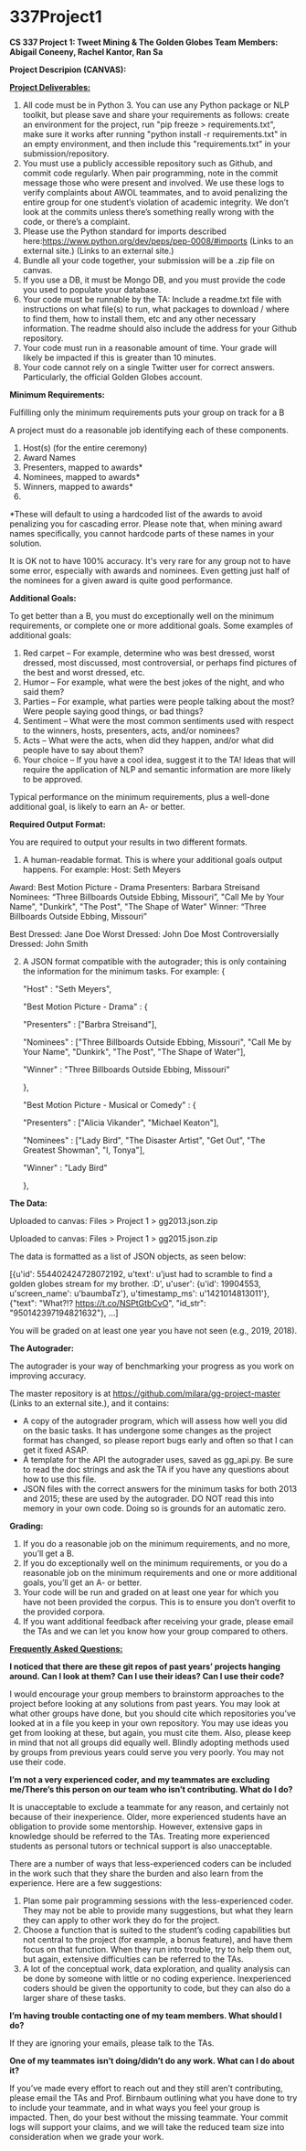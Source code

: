 # 337Project1
<b>CS 337 Project 1: Tweet Mining &amp; The Golden Globes
  Team Members: Abigail Coneeny, Rachel Kantor, Ran Sa

Project Descripion (CANVAS):

  <u>Project Deliverables:</u></b>

1. All code must be in Python 3. You can use any Python package or NLP toolkit, but please save and share your requirements as follows: create an environment for the project, run "pip freeze > requirements.txt", make sure it works after running "python install -r requirements.txt" in an empty environment, and then include this "requirements.txt" in your submission/repository.
2. You must use a publicly accessible repository such as Github, and commit code regularly. When pair programming, note in the commit message those who were present and involved. We use these logs to verify complaints about AWOL teammates, and to avoid penalizing the entire group for one student’s violation of academic integrity. We don’t look at the commits unless there’s something really wrong with the code, or there’s a complaint.
3. Please use the Python standard for imports described here:https://www.python.org/dev/peps/pep-0008/#imports (Links to an external site.) (Links to an external site.)
4. Bundle all your code together, your submission will be a .zip file on canvas.
5. If you use a DB, it must be Mongo DB, and you must provide the code you used to populate your database.
6. Your code must be runnable by the TA: Include a readme.txt file with instructions on what file(s) to run, what packages to download / where to find them, how to install them, etc and any other necessary information. The readme should also include the address for your Github repository.
7. Your code must run in a reasonable amount of time. Your grade will likely be impacted if this is greater than 10 minutes.
8. Your code cannot rely on a single Twitter user for correct answers. Particularly, the official Golden Globes account.
 

<b>Minimum Requirements:</b>

Fulfilling only the minimum requirements puts your group on track for a B

A project must do a reasonable job identifying each of these components.

1. Host(s) (for the entire ceremony)
2. Award Names
3. Presenters, mapped to awards*
4. Nominees, mapped to awards*
5. Winners, mapped to awards*
6. 
*These will default to using a hardcoded list of the awards to avoid penalizing you for cascading error. Please note that, when mining award names specifically, you cannot hardcode parts of these names in your solution.

It is OK not to have 100% accuracy. It's very rare for any group not to have some error, especially with awards and nominees. Even getting just half of the nominees for a given award is quite good performance.


<b>Additional Goals:</b>

To get better than a B, you must do exceptionally well on the minimum requirements, or complete one or more additional goals. Some examples of additional goals:

1. Red carpet – For example, determine who was best dressed, worst dressed, most discussed, most controversial, or perhaps find pictures of the best and worst dressed, etc.
2. Humor – For example, what were the best jokes of the night, and who said them?
3. Parties – For example, what parties were people talking about the most? Were people saying good things, or bad things?
4. Sentiment – What were the most common sentiments used with respect to the winners, hosts, presenters, acts, and/or nominees?
5. Acts – What were the acts, when did they happen, and/or what did people have to say about them?
6. Your choice – If you have a cool idea, suggest it to the TA! Ideas that will require the application of NLP and semantic information are more likely to be approved.

Typical performance on the minimum requirements, plus a well-done additional goal, is likely to earn an A- or better.


<b>Required Output Format:</b>

You are required to output your results in two different formats.

1. A human-readable format. This is where your additional goals output happens. For example:
  Host: Seth Meyers

  Award: Best Motion Picture - Drama
  Presenters: Barbara Streisand
  Nominees: “Three Billboards Outside Ebbing, Missouri”, "Call Me by Your Name", "Dunkirk", "The Post", "The Shape of Water"
  Winner: “Three Billboards Outside Ebbing, Missouri”

  Best Dressed: Jane Doe
  Worst Dressed: John Doe
  Most Controversially Dressed: John Smith

2. A JSON format compatible with the autograder; this is only containing the information for the minimum tasks. For example:
    {

    "Host" : "Seth Meyers",

    "Best Motion Picture - Drama" : {

    "Presenters" : ["Barbra Streisand"],

    "Nominees" : ["Three Billboards Outside Ebbing, Missouri", "Call Me by Your Name", "Dunkirk", "The Post", "The Shape of Water"],

    "Winner" : "Three Billboards Outside Ebbing, Missouri"

    },

 

    "Best Motion Picture - Musical or Comedy" : {

    "Presenters" : ["Alicia Vikander", "Michael Keaton"],

    "Nominees" : ["Lady Bird", "The Disaster Artist", "Get Out", "The Greatest Showman", "I, Tonya"],

    "Winner" : "Lady Bird"

    },

 

<b>The Data:</b>

Uploaded to canvas: Files > Project 1 > gg2013.json.zip

Uploaded to canvas: Files > Project 1 > gg2015.json.zip



The data is formatted as a list of JSON objects, as seen below:

[{u'id': 554402424728072192, u'text': u'just had to scramble to find a golden globes stream for my brother. :D', u'user': {u'id': 19904553, u'screen_name': u'baumbaTz'}, u'timestamp_ms': u'1421014813011'}, {"text": "What?!? https://t.co/NSPtGtbCvO", "id_str": "950142397194821632"}, ...]

You will be graded on at least one year you have not seen (e.g., 2019, 2018).

 

<b>The Autograder:</b>

The autograder is your way of benchmarking your progress as you work on improving accuracy.

The master repository is at https://github.com/milara/gg-project-master (Links to an external site.), and it contains:
- A copy of the autograder program, which will assess how well you did on the basic tasks. It has undergone some changes as the project format has changed, so please report bugs early and often so that I can get it fixed ASAP.
- A template for the API the autograder uses, saved as gg_api.py. Be sure to read the doc strings and ask the TA if you have any questions about how to use this file.
- JSON files with the correct answers for the minimum tasks for both 2013 and 2015; these are used by the autograder. DO NOT read this into memory in your own code. Doing so is grounds for an automatic zero.
 

<b>Grading:</b>

1. If you do a reasonable job on the minimum requirements, and no more, you’ll get a B.
2. If you do exceptionally well on the minimum requirements, or you do a reasonable job on the minimum requirements and one or more additional goals, you’ll get an A- or better.
3. Your code will be run and graded on at least one year for which you have not been provided the corpus. This is to ensure you don’t overfit to the provided corpora.
4. If you want additional feedback after receiving your grade, please email the TAs and we can let you know how your group compared to others.


<b><u>Frequently Asked Questions:</u>

I noticed that there are these git repos of past years’ projects hanging around. Can I look at them? Can I use their ideas? Can I use their code?</b>

I would encourage your group members to brainstorm approaches to the project before looking at any solutions from past years. You may look at what other groups have done, but you should cite which repositories you’ve looked at in a file you keep in your own repository. You may use ideas you get from looking at these, but again, you must cite them. Also, please keep in mind that not all groups did equally well. Blindly adopting methods used by groups from previous years could serve you very poorly. You may not use their code.

<b>I’m not a very experienced coder, and my teammates are excluding me/There’s this person on our team who isn’t contributing. What do I do?</b>

It is unacceptable to exclude a teammate for any reason, and certainly not because of their inexperience. Older, more experienced students have an obligation to provide some mentorship. However, extensive gaps in knowledge should be referred to the TAs. Treating more experienced students as personal tutors or technical support is also unacceptable.

There are a number of ways that less-experienced coders can be included in the work such that they share the burden and also learn from the experience. Here are a few suggestions:

1. Plan some pair programming sessions with the less-experienced coder. They may not be able to provide many suggestions, but what they learn they can apply to other work they do for the project.
2. Choose a function that is suited to the student’s coding capabilities but not central to the project (for example, a bonus feature), and have them focus on that function. When they run into trouble, try to help them out, but again, extensive difficulties can be referred to the TAs.
3. A lot of the conceptual work, data exploration, and quality analysis can be done by someone with little or no coding experience. Inexperienced coders should be given the opportunity to code, but they can also do a larger share of these tasks.


<b>I’m having trouble contacting one of my team members. What should I do?</b>

If they are ignoring your emails, please talk to the TAs.

<b>One of my teammates isn’t doing/didn’t do any work. What can I do about it?</b>

If you’ve made every effort to reach out and they still aren’t contributing, please email the TAs and Prof. Birnbaum outlining what you have done to try to include your teammate, and in what ways you feel your group is impacted. Then, do your best without the missing teammate. Your commit logs will support your claims, and we will take the reduced team size into consideration when we grade your work.
